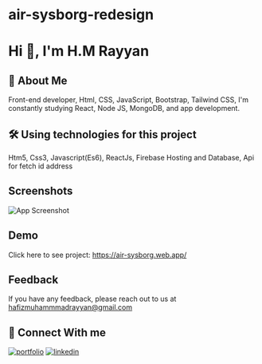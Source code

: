 # air-sysborg-redesign



# Hi 👋, I'm H.M Rayyan


## 🚀 About Me
Front-end developer, Html, CSS, JavaScript, Bootstrap, Tailwind CSS, I'm constantly studying React, Node JS, MongoDB, and app development.


## 🛠 Using technologies for this project
Htm5, Css3, Javascript(Es6), ReactJs, Firebase Hosting and Database, 
 Api for fetch id address


## Screenshots

![App Screenshot](https://res.cloudinary.com/dg5fxzdg1/image/upload/v1667291060/sysborg_redesign_qsqmz1.jpg)

## Demo

Click here to see project: https://air-sysborg.web.app/


## Feedback

If you have any feedback, please reach out to us at hafizmuhammmadrayyan@gmail.com


## 🔗 Connect With me
[![portfolio](https://img.shields.io/badge/my_portfolio-000?style=for-the-badge&logo=ko-fi&logoColor=white)](https://github.com/HafizMuhammadRayyan/)
[![linkedin](https://img.shields.io/badge/linkedin-0A66C2?style=for-the-badge&logo=linkedin&logoColor=white)](https://www.linkedin.com/in/hafiz-muhammmad-rayyan/)



